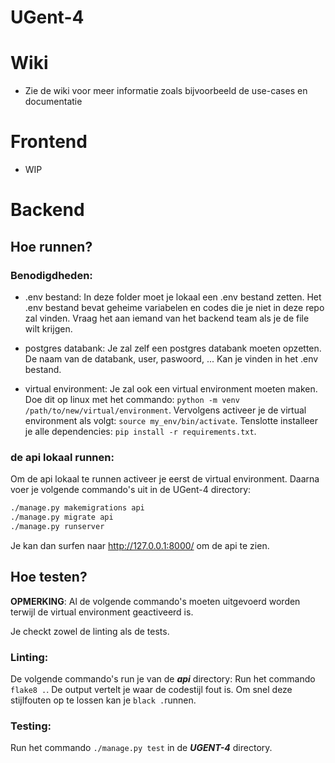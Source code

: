 # UGent-4

# Wiki

- Zie de wiki voor meer informatie zoals bijvoorbeeld de use-cases en documentatie

# Frontend

- WIP

# Backend

## Hoe runnen?

### Benodigdheden:
- .env bestand: In deze folder moet je lokaal een .env bestand zetten. Het .env bestand bevat geheime variabelen en codes die je niet in deze repo zal vinden. Vraag het aan iemand van het backend team als je de file wilt krijgen.

- postgres databank: Je zal zelf een postgres databank moeten opzetten. De naam van de databank, user, paswoord, ... Kan je vinden in het .env bestand.

- virtual environment: Je zal ook een virtual environment moeten maken. Doe dit op linux met het commando: `python -m venv /path/to/new/virtual/environment`.
Vervolgens activeer je de virtual environment als volgt: `source my_env/bin/activate`.
Tenslotte installeer je alle dependencies: `pip install -r requirements.txt`.

### de api lokaal runnen:
Om de api lokaal te runnen activeer je eerst de virtual environment. Daarna voer je volgende commando's uit in de UGent-4 directory: 
```sh
./manage.py makemigrations api
./manage.py migrate api
./manage.py runserver
```
Je kan dan surfen naar http://127.0.0.1:8000/ om de api te zien.

## Hoe testen?

**OPMERKING**: Al de volgende commando's moeten uitgevoerd worden terwijl de virtual environment geactiveerd is.

Je checkt zowel de linting als de tests.

### Linting:
De volgende commando's run je van de ***api*** directory:
Run het commando `flake8 .`. De output vertelt je waar de codestijl fout is. Om snel deze stijlfouten op te lossen kan je `black .`runnen.


### Testing:
Run het commando `./manage.py test` in de ***UGENT-4*** directory.
